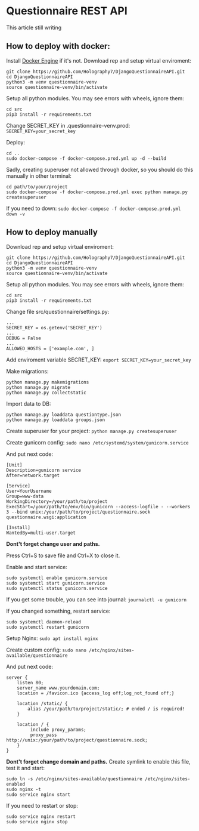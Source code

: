 # Questionnaire REST API
This article still writing
## How to deploy with docker:
Install [Docker Engine](https://docs.docker.com/engine/install/) if it's not.
Download rep and setup virtual enviroment:
```
git clone https://github.com/Holography7/DjangoQuestionnaireAPI.git
cd DjangoQuestionnaireAPI
python3 -m venv questionnaire-venv
source questionnaire-venv/bin/activate
```
Setup all python modules. You may see errors with wheels, ignore them:
```
cd src
pip3 install -r requirements.txt
```
Change SECRET_KEY in .questionnaire-venv.prod:
```SECRET_KEY=your_secret_key```

Deploy:
```
cd ..
sudo docker-compose -f docker-compose.prod.yml up -d --build
```
Sadly, creating superuser not allowed through docker, so you should do this manually in other terminal:
```
cd path/to/your/project
sudo docker-compose -f docker-compose.prod.yml exec python manage.py createsuperuser
```
If you need to down:
```sudo docker-compose -f docker-compose.prod.yml down -v```
## How to deploy manually
Download rep and setup virtual enviroment:
```
git clone https://github.com/Holography7/DjangoQuestionnaireAPI.git
cd DjangoQuestionnaireAPI
python3 -m venv questionnaire-venv
source questionnaire-venv/bin/activate
```
Setup all python modules. You may see errors with wheels, ignore them:
```
cd src
pip3 install -r requirements.txt
```
Change file src/questionnaire/settings.py:
```
...
SECRET_KEY = os.getenv('SECRET_KEY')
...
DEBUG = False
...
ALLOWED_HOSTS = ['example.com', ]
```
Add enviroment variable SECRET_KEY:
```export SECRET_KEY=your_secret_key```

Make migrations:
```
python manage.py makemigrations
python manage.py migrate
python manage.py collectstatic
```
Import data to DB:
```
python manage.py loaddata questiontype.json
python manage.py loaddata groups.json
```
Create superuser for your project:
```python manage.py createsuperuser```

Create gunicorn config:
```sudo nano /etc/systemd/system/gunicorn.service```

And put next code:
```
[Unit]
Description=gunicorn service
After=network.target

[Service]
User=YourUsername
Group=www-data
WorkingDirectory=/your/path/to/project
ExecStart=/your/path/to/env/bin/gunicorn --access-logfile - --workers 3 --bind unix:/your/path/to/project/questionnaire.sock questionnaire.wsgi:application

[Install]
WantedBy=multi-user.target
```
**Dont't forget change user and paths.**

Press Ctrl+S to save file and Ctrl+X to close it.

Enable and start service:
```
sudo systemctl enable gunicorn.service
sudo systemctl start gunicorn.service
sudo systemctl status gunicorn.service
```
If you get some trouble, you can see into journal:
```journalctl -u gunicorn```

If you changed something, restart service:
```
sudo systemctl daemon-reload
sudo systemctl restart gunicorn
```
Setup Nginx:
```sudo apt install nginx```

Create custom config:
```sudo nano /etc/nginx/sites-available/questionnaire```

And put next code:
```
server {
    listen 80;
    server_name www.yourdomain.com;
    location = /favicon.ico {access_log off;log_not_found off;}

    location /static/ {
        alias /your/path/to/project/static/; # ended / is required!
    }

    location / {
         include proxy_params;
         proxy_pass http://unix:/your/path/to/project/questionnaire.sock;
    }
}
```
**Dont't forget change domain and paths.**
Create symlink to enable this file, test it and start:
```
sudo ln -s /etc/nginx/sites-available/questionnaire /etc/nginx/sites-enabled
sudo nginx -t
sudo service nginx start
```

If you need to restart or stop:
```
sudo service nginx restart
sudo service nginx stop
```
